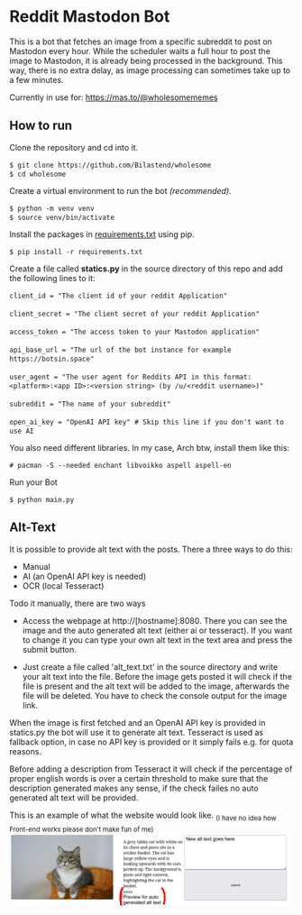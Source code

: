 # Reddit Mastodon Bot

This is a bot that fetches an image from a specific subreddit to post on Mastodon every hour.
While the scheduler waits a full hour to post the image to Mastodon, it is already being processed in the background. This way, there is no extra delay, as image processing can sometimes take up to a few minutes.

Currently in use for: https://mas.to/@wholesomememes

## How to run

Clone the repository and cd into it.

    $ git clone https://github.com/Bilastend/wholesome
    $ cd wholesome

Create a virtual environment to run the bot *(recommended)*.

    $ python -m venv venv
    $ source venv/bin/activate

Install the packages in [requirements.txt](requirements.txt) using pip.

    $ pip install -r requirements.txt
    
Create a file called **statics.py** in the source directory of this repo and add the following lines to it:

    client_id = "The client id of your reddit Application"
    
    client_secret = "The client secret of your reddit Application"
    
    access_token = "The access token to your Mastodon application"

    api_base_url = "The url of the bot instance for example https://botsin.space"
    
    user_agent = "The user agent for Reddits API in this format: <platform>:<app ID>:<version string> (by /u/<reddit username>)"
    
    subreddit = "The name of your subreddit"

    open_ai_key = "OpenAI API key" # Skip this line if you don't want to use AI

You also need different libraries. In my case, Arch btw, install them like this:

    # pacman -S --needed enchant libvoikko aspell aspell-en
    
Run your Bot

    $ python main.py

## Alt-Text

It is possible to provide alt text with the posts.
There a three ways to do this:
- Manual
- AI (an OpenAI API key is needed)
- OCR (local Tesseract)

Todo it manually, there are two ways

- Access the webpage at http://[hostname]:8080. There you can see the image and the auto generated alt text (either ai or tesseract).
If you want to change it you can type your own alt text in the text area and press the submit button.

- Just create a file called 'alt_text.txt' in the source directory and write your alt text into the file. Before the image gets posted it will check if the file is present and the alt text will be added to the image, afterwards the file will be deleted. You have to check the console output for the image link.

When the image is first fetched and an OpenAI API key is provided in statics.py the bot will use it to generate alt text.
Tesseract is used as fallback option, in case no API key is provided or it simply fails e.g. for quota reasons.

Before adding a description from Tesseract it will check if the percentage of proper english words is over a certain threshold to make sure that the description generated makes any sense, if the check failes no auto generated alt text will be provided.

This is an example of what the website would look like.
<sub>(I have no idea how Front-end works please don't make fun of me)</sub>
!["Example webpage"](example.png)
